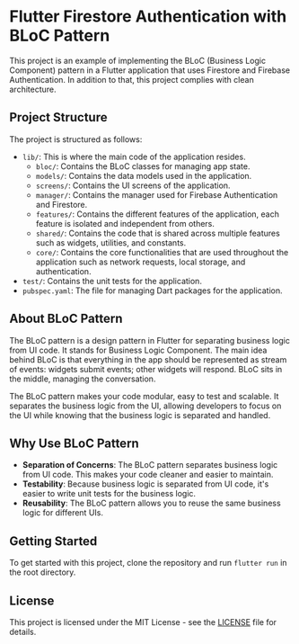 # Flutter Firestore Authentication with BLoC Pattern

This project is an example of implementing the BLoC (Business Logic Component) pattern in a Flutter application that uses Firestore and Firebase Authentication. In addition to that, this project complies with clean architecture.

## Project Structure

The project is structured as follows:

- `lib/`: This is where the main code of the application resides.  
  - `bloc/`: Contains the BLoC classes for managing app state.
  - `models/`: Contains the data models used in the application.
  - `screens/`: Contains the UI screens of the application.
  - `manager/`: Contains the manager used for Firebase Authentication and Firestore.
  - `features/`: Contains the different features of the application, each feature is isolated and independent from others.
  - `shared/`: Contains the code that is shared across multiple features such as widgets, utilities, and constants.
  - `core/`: Contains the core functionalities that are used throughout the application such as network requests, local storage, and authentication.
- `test/`: Contains the unit tests for the application.
- `pubspec.yaml`: The file for managing Dart packages for the application.

## About BLoC Pattern

The BLoC pattern is a design pattern in Flutter for separating business logic from UI code. It stands for Business Logic Component. The main idea behind BLoC is that everything in the app should be represented as stream of events: widgets submit events; other widgets will respond. BLoC sits in the middle, managing the conversation.

The BLoC pattern makes your code modular, easy to test and scalable. It separates the business logic from the UI, allowing developers to focus on the UI while knowing that the business logic is separated and handled.

## Why Use BLoC Pattern

- **Separation of Concerns**: The BLoC pattern separates business logic from UI code. This makes your code cleaner and easier to maintain.
- **Testability**: Because business logic is separated from UI code, it's easier to write unit tests for the business logic.
- **Reusability**: The BLoC pattern allows you to reuse the same business logic for different UIs.

## Getting Started

To get started with this project, clone the repository and run `flutter run` in the root directory.

## License

This project is licensed under the MIT License - see the [LICENSE](LICENSE) file for details.
